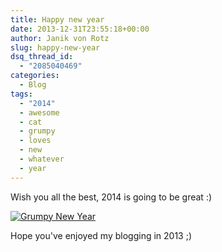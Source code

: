 ```yaml
---
title: Happy new year
date: 2013-12-31T23:55:18+00:00
author: Janik von Rotz
slug: happy-new-year
dsq_thread_id:
  - "2085040469"
categories:
  - Blog
tags:
  - "2014"
  - awesome
  - cat
  - grumpy
  - loves
  - new
  - whatever
  - year
---
```

Wish you all the best, 2014 is going to be great :)

[![Grumpy New Year](/wp-content/uploads/2013/12/New-Years-1resized-300x199.jpg)](/wp-content/uploads/2013/12/New-Years-1resized.jpg)

Hope you've enjoyed my blogging in 2013 ;)